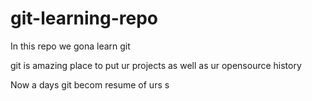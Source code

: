 # git-learning-repo
In this repo we gona learn git

git is amazing place to put ur projects as well as ur opensource history

Now a days git becom resume of urs s
